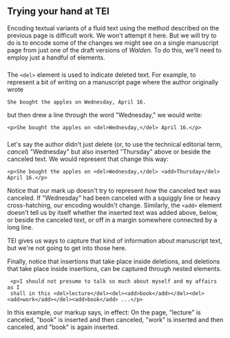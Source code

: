 
## Trying your hand at TEI

Encoding textual variants of a fluid text using the method described on the previous page is difficult work. We won't attempt it here. But we will try to do is to encode some of the changes we might see on a single manuscript page from just one of the draft versions of *Walden*. To do this, we'll need to employ just a handful of elements.

### <del>

The `<del>` element is used to indicate deleted text. For example, to represent a bit of writing on a manuscript page where the author originally wrote

`She bought the apples on Wednesday, April 16.`

but then drew a line through the word "Wednesday," we would write:

```
<p>She bought the apples on <del>Wednesday,</del> April 16.</p>
```
### <add>

Let's say the author didn't just delete (or, to use the technical editorial term, *cancel*) "Wednesday" but also inserted "Thursday" above or beside the canceled text. We would represent that change this way:

```
<p>She bought the apples on <del>Wednesday,</del> <add>Thursday</del> April 16.</p>
```
Notice that our mark up doesn't try to represent *how* the canceled text was canceled. If "Wednesday" had been canceled with a squiggly line or heavy cross-hatching, our encoding wouldn't change. Similarly, the `<add>` element doesn't tell us by itself whether the inserted text was added above, below, or beside the canceled text, or off in a margin somewhere connected by a long line.

TEI gives us ways to capture that kind of information about manuscript text, but we're not going to get into those here.

Finally, notice that insertions that take place inside deletions, and deletions that take place inside insertions, can be captured through nested elements.

```
 <p>I should not presume to talk so much about myself and my affairs as I
 shall in this <del>lecture</del><del><add>book</add></del><del><add>work</add></del><add>book</add> ...</p>
```

In this example, our markup says, in effect: On the page, "lecture" is canceled, "book" is inserted and then canceled, "work" is inserted and then canceled, and "book" is again inserted.